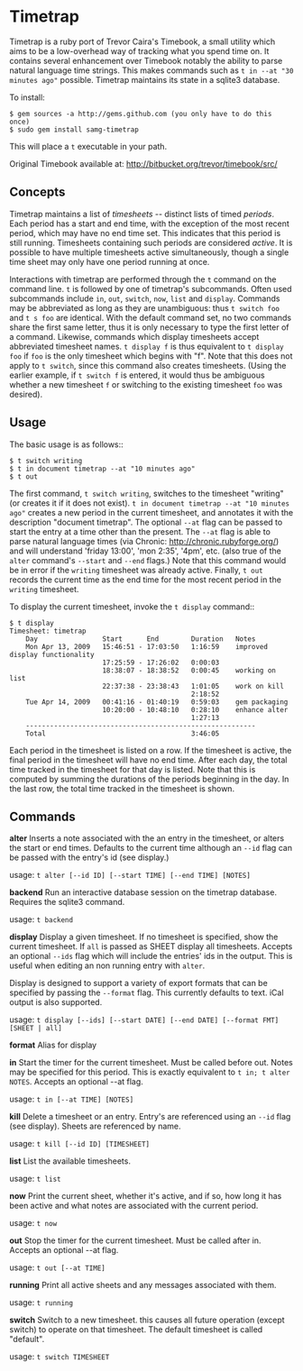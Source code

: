 Timetrap
========

Timetrap is a ruby port of Trevor Caira's Timebook, a small utility which aims
to be a low-overhead way of tracking what you spend time on.  It contains
several enhancement over Timebook notably the ability to parse natural language
time strings.  This makes commands such as ``t in --at "30 minutes ago"``
possible.  Timetrap maintains its state in a sqlite3 database.

To install:

    $ gem sources -a http://gems.github.com (you only have to do this once)
    $ sudo gem install samg-timetrap

This will place a ``t`` executable in your path.

Original Timebook available at:
http://bitbucket.org/trevor/timebook/src/


Concepts
--------

Timetrap maintains a list of *timesheets* -- distinct lists of timed *periods*.
Each period has a start and end time, with the exception of the most recent
period, which may have no end time set. This indicates that this period is
still running. Timesheets containing such periods are considered *active*. It
is possible to have multiple timesheets active simultaneously, though a single
time sheet may only have one period running at once.

Interactions with timetrap are performed through the ``t`` command on the
command line. ``t`` is followed by one of timetrap's subcommands.  Often used
subcommands include ``in``, ``out``, ``switch``, ``now``, ``list`` and
``display``. Commands may be abbreviated as long as they are unambiguous: thus
``t switch foo`` and ``t s foo`` are identical.  With the default command set,
no two commands share the first same letter, thus it is only necessary to type
the first letter of a command.  Likewise, commands which display timesheets
accept abbreviated timesheet names. ``t display f`` is thus equivalent to ``t
display foo`` if ``foo`` is the only timesheet which begins with "f". Note that
this does not apply to ``t switch``, since this command also creates
timesheets.  (Using the earlier example, if ``t switch f`` is entered, it would
thus be ambiguous whether a new timesheet ``f`` or switching to the existing
timesheet ``foo`` was desired).

Usage
-----

The basic usage is as follows::

    $ t switch writing
    $ t in document timetrap --at "10 minutes ago"
    $ t out

The first command, ``t switch writing``, switches to the timesheet "writing"
(or creates it if it does not exist). ``t in document timetrap --at "10 minutes
ago"`` creates a new period in the current timesheet, and annotates it with the
description "document timetrap". The optional ``--at`` flag can be passed to start
the entry at a time other than the present.  The ``--at`` flag is able to parse
natural language times (via Chronic: http://chronic.rubyforge.org/) and will
understand 'friday 13:00', 'mon 2:35', '4pm', etc. (also true of the ``alter``
command's ``--start`` and ``--end`` flags.)  Note that this command would be in
error if the ``writing`` timesheet was already active.  Finally, ``t out``
records the current time as the end time for the most recent period in the
``writing`` timesheet.

To display the current timesheet, invoke the ``t display`` command::

    $ t display
    Timesheet: timetrap
        Day                Start      End        Duration   Notes
        Mon Apr 13, 2009   15:46:51 - 17:03:50   1:16:59    improved display functionality
                           17:25:59 - 17:26:02   0:00:03
                           18:38:07 - 18:38:52   0:00:45    working on list
                           22:37:38 - 23:38:43   1:01:05    work on kill
                                                 2:18:52
        Tue Apr 14, 2009   00:41:16 - 01:40:19   0:59:03    gem packaging
                           10:20:00 - 10:48:10   0:28:10    enhance alter
                                                 1:27:13
        ---------------------------------------------------------
        Total                                    3:46:05

Each period in the timesheet is listed on a row. If the timesheet is active,
the final period in the timesheet will have no end time. After each day, the
total time tracked in the timesheet for that day is listed. Note that this is
computed by summing the durations of the periods beginning in the day. In the
last row, the total time tracked in the timesheet is shown.

Commands
--------

**alter**
  Inserts a note associated with the an entry in the timesheet, or alters the
  start or end times.  Defaults to the current time although an ``--id`` flag can
  be passed with the entry's id (see display.)

  usage: ``t alter [--id ID] [--start TIME] [--end TIME] [NOTES]``

**backend**
  Run an interactive database session on the timetrap database. Requires the
  sqlite3 command.

  usage: ``t backend``

**display**
  Display a given timesheet. If no timesheet is specified, show the current
  timesheet. If ``all`` is passed as SHEET display all timesheets. Accepts
  an optional ``--ids`` flag which will include the entries' ids in the output.
  This is useful when editing an non running entry with ``alter``.

  Display is designed to support a variety of export formats that can be
  specified by passing the ``--format`` flag.  This currently defaults to
  text.  iCal output is also supported.

  usage: ``t display [--ids] [--start DATE] [--end DATE] [--format FMT] [SHEET | all]``

**format**
  Alias for display

**in**
  Start the timer for the current timesheet. Must be called before out.  Notes
  may be specified for this period. This is exactly equivalent to
  ``t in; t alter NOTES``. Accepts an optional --at flag.

  usage: ``t in [--at TIME] [NOTES]``

**kill**
  Delete a timesheet or an entry.  Entry's are referenced using an ``--id``
  flag (see display).  Sheets are referenced by name.

  usage: ``t kill [--id ID] [TIMESHEET]``

**list**
  List the available timesheets.

  usage: ``t list``

**now**
  Print the current sheet, whether it's active, and if so, how long it has been
  active and what notes are associated with the current period.

  usage: ``t now``

**out**
  Stop the timer for the current timesheet. Must be called after in. Accepts an
  optional --at flag.

  usage: ``t out [--at TIME]``

**running**
  Print all active sheets and any messages associated with them.

  usage: ``t running``

**switch**
  Switch to a new timesheet. this causes all future operation (except switch)
  to operate on that timesheet. The default timesheet is called "default".

  usage: ``t switch TIMESHEET``

